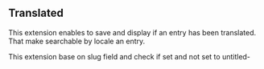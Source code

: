 Translated
--------------

This extension enables to save and display if an entry has been translated.
That make searchable by locale an entry.

This extension base on slug field and check if set and not set to untitled-
